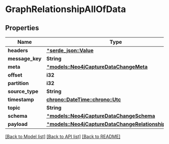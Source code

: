 # GraphRelationshipAllOfData

## Properties
Name | Type | Description | Notes
------------ | ------------- | ------------- | -------------
**headers** | [***serde_json::Value**](.md) |  | 
**message_key** | **String** |  | 
**meta** | [***models::Neo4jCaptureDataChangeMeta**](Neo4jCaptureDataChange_meta.md) |  | 
**offset** | **i32** |  | 
**partition** | **i32** |  | 
**source_type** | **String** |  | 
**timestamp** | [**chrono::DateTime::<chrono::Utc>**](DateTime.md) |  | 
**topic** | **String** |  | 
**schema** | [***models::Neo4jCaptureDataChangeSchema**](Neo4jCaptureDataChange_schema.md) |  | 
**payload** | [***models::Neo4jCaptureDataChangeRelationshipPayload**](Neo4jCaptureDataChangeRelationshipPayload.md) |  | 

[[Back to Model list]](../README.md#documentation-for-models) [[Back to API list]](../README.md#documentation-for-api-endpoints) [[Back to README]](../README.md)


